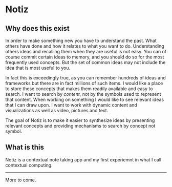# Notiz

## Why does this exist

In order to make something new you have to understand the past. What
others have done and how it relates to what you want to
do. Understanding others ideas and recalling them when they are useful
is not easy. You can of course commit certain ideas to memory, and you
should do so for the most frequently used concepts. But the set of
common ideas may not include the idea that is most useful to you.

In fact this is exceedingly true, as you can remember hundreds of ideas
and frameworks but there are in fact millions of such items. I would
like a place to store these concepts that makes them readily available
and easy to search. I want to search by *content*, not by the symbols
used to represent that content. When working on something I would like
to see relevant ideas that I can draw upon. I want to work with
dynamic content and visualizations as well as video, pictures and text.

The goal of Notiz is to make it easier to synthesize ideas by
presenting relevant concepts and providing mechanisms to search by
concept not symbol.

## What is this

Notiz is a contextual note taking app and my first experiemnt in what
I call contextual computing.

---
More to come.
